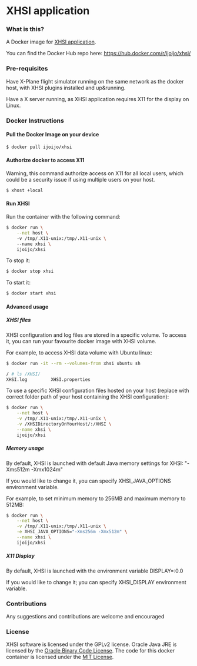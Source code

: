 # XHSI application

### What is this?

A Docker image for [XHSI application](http://xhsi.sourceforge.net).

You can find the Docker Hub repo here: https://hub.docker.com/r/ijoijo/xhsi/


### Pre-requisites

Have X-Plane flight simulator running on the same network as the docker host, with XHSI plugins installed and up&running.

Have a X server running, as XHSI application requires X11 for the  display on Linux.


### Docker Instructions

#### Pull the Docker Image on your device

```bash
$ docker pull ijoijo/xhsi
```


#### Authorize docker to access X11

Warning, this command authorize access on X11 for all local users, which could be a security issue if using multiple users on your host.

```bash
$ xhost +local
```
 
#### Run XHSI

Run the container with the following command:
```bash
$ docker run \
    --net host \ 
    -v /tmp/.X11-unix:/tmp/.X11-unix \ 
    --name xhsi \
    ijoijo/xhsi
```

To stop it:
```bash
$ docker stop xhsi
```

To start it:
```bash
$ docker start xhsi
```


#### Advanced usage

##### XHSI files

XHSI configuration and log files are stored in a specific volume.
To access it, you can run your favourite docker image with XHSI volume.

For example, to access XHSI data volume with Ubuntu linux:

```bash
$ docker run -it --rm --volumes-from xhsi ubuntu sh

/ # ls /XHSI/
XHSI.log         XHSI.properties
```


To use a specific XHSI configuration files hosted on your host (replace with correct folder path of your host containing the XHSI configuration):

```bash
$ docker run \
    --net host \
    -v /tmp/.X11-unix:/tmp/.X11-unix \
    -v /XHSIDirectoryOnYourHost/:/XHSI \
    --name xhsi \
    ijoijo/xhsi
```

##### Memory usage

By default, XHSI is launched with default Java memory settings for XHSI: "-Xms512m -Xmx1024m"

If you would like to change it, you can specify XHSI_JAVA_OPTIONS environment variable.

For example, to set minimum memory to 256MB and maximum memory to 512MB:

```bash
$ docker run \
    --net host \
    -v /tmp/.X11-unix:/tmp/.X11-unix \
    -e XHSI_JAVA_OPTIONS="-Xms256m -Xmx512m" \
    --name xhsi \
    ijoijo/xhsi
```


##### X11 Display

By default, XHSI is launched with the environment variable DISPLAY=:0.0

If you would like to change it; you can specify XHSI_DISPLAY environment variable.


### Contributions

Any suggestions and contributions are welcome and encouraged


### License

XHSI software is licensed under the GPLv2 license.
Oracle Java JRE is licensed by the [Oracle Binary Code License](http://www.oracle.com/technetwork/java/javase/terms/license/index.html).
The code for this docker container is licensed under the [MIT License](LICENSE.md).
